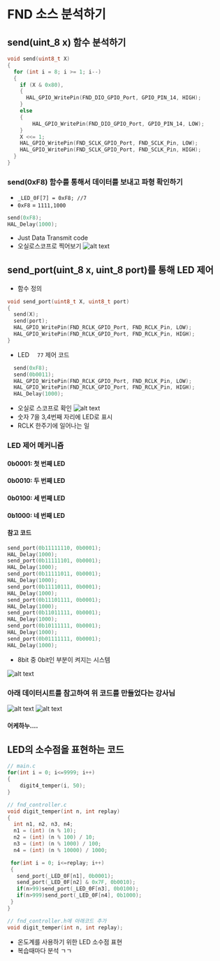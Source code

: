 # FND 소스 분석하기

## send(uint_8 x) 함수 분석하기

```c
void send(uint8_t X)
{
  for (int i = 8; i >= 1; i--)
  {
    if (X & 0x80),
    {
      HAL_GPIO_WritePin(FND_DIO_GPIO_Port, GPIO_PIN_14, HIGH);
    }
    else
    { 
    	HAL_GPIO_WritePin(FND_DIO_GPIO_Port, GPIO_PIN_14, LOW);
    }
    X <<= 1;
    HAL_GPIO_WritePin(FND_SCLK_GPIO_Port, FND_SCLK_Pin, LOW);
    HAL_GPIO_WritePin(FND_SCLK_GPIO_Port, FND_SCLK_Pin, HIGH);
  }
}
```

### send(0xF8) 함수를 통해서 데이터를 보내고 파형 확인하기
- `_LED_0F[7] = 0xF8; //7`
- `0xF8` = `1111,1000`
```c
send(0xF8);
HAL_Delay(1000);
```
- Just Data Transmit code
- 오실로스코프로 찍어보기
![alt text](image-3.png)

## send_port(uint_8 x, uint_8 port)를 통해 LED 제어

- 함수 정의
```c
void send_port(uint8_t X, uint8_t port)
{
  send(X);
  send(port);
  HAL_GPIO_WritePin(FND_RCLK_GPIO_Port, FND_RCLK_Pin, LOW);
  HAL_GPIO_WritePin(FND_RCLK_GPIO_Port, FND_RCLK_Pin, HIGH);
}
```
- LED `  77` 제어 코드
```c
  send(0xF8);
  send(0b0011);
  HAL_GPIO_WritePin(FND_RCLK_GPIO_Port, FND_RCLK_Pin, LOW);
  HAL_GPIO_WritePin(FND_RCLK_GPIO_Port, FND_RCLK_Pin, HIGH);
  HAL_Delay(1000);
```
- 오실로 스코프로 확인
![alt text](image-4.png)
- 숫자 7을 3,4번째 자리에 LED로 표시
- RCLK 한주기에 일어나는 일

### LED 제어 메커니즘

#### 0b0001: 첫 번째 LED

#### 0b0010: 두 번째 LED

#### 0b0100: 세 번째 LED

#### 0b1000: 네 번째 LED
#### 참고 코드
```c
send_port(0b11111110, 0b0001);
HAL_Delay(1000);
send_port(0b11111101, 0b0001);
HAL_Delay(1000);
send_port(0b11111011, 0b0001);
HAL_Delay(1000);
send_port(0b11110111, 0b0001);
HAL_Delay(1000);
send_port(0b11101111, 0b0001);
HAL_Delay(1000);
send_port(0b11011111, 0b0001);
HAL_Delay(1000);
send_port(0b10111111, 0b0001);
HAL_Delay(1000);
send_port(0b01111111, 0b0001);
HAL_Delay(1000);
```
- 8bit 중 0bit인 부분이 켜지는 시스템

![alt text](image.png)

### 아래 데이터시트를 참고하여 위 코드를 만들었다는 강사님

![alt text](image-1.png)
![alt text](image-2.png)

#### 어케하누....

## LED의 소수점을 표현하는 코드
```c
// main.c
for(int i = 0; i<=9999; i++)
{
	digit4_temper(i, 50); 
}
```

```c
// fnd_controller.c
void digit_temper(int n, int replay)
{
  int n1, n2, n3, n4;
  n1 = (int) (n % 10);
  n2 = (int) (n % 100) / 10;
  n3 = (int) (n % 1000) / 100;
  n4 = (int) (n % 10000) / 1000;

 for(int i = 0; i<=replay; i++)
 {
   send_port(_LED_0F[n1], 0b0001);
   send_port(_LED_0F[n2] & 0x7F, 0b0010);
   if(n>99)send_port(_LED_0F[n3], 0b0100);
   if(n>999)send_port(_LED_0F[n4], 0b1000);
 }
}
```
```c
// fnd_controller.h에 아래코드 추가
void digit_temper(int n, int replay);
```

- 온도계를 사용하기 위한 LED 소수점 표현
- 복습때마다 분석 ㄱㄱ  